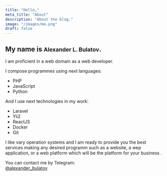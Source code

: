 ```yaml
---
title: "Hello,"
meta_title: "About"
description: "About the blog."
image: "/images/me.png"
draft: false
---
```


<h2 class="h5">
  My name is <small class="h4" style="color: var(--site-blue-hover)">Alexander L. Bulatov</small>.
</h2>

I am proficient in a web domain as a web developer.

I compose programmes using next languages:

<ul class="fa-ul">
	<li><span class="fa-li"><i class="fa-brands fa-php"></i></span>PHP</li>
	<li><span class="fa-li"><i class="fa-brands fa-square-js"></i></span>JavaScript</li>
	<li><span class="fa-li"><i class="fa-brands fa-python"></i></span>Python</li>
</ul>

And I use next technologies in my work:

<ul class="fa-ul">
    <li><span class="fa-li"><i class="fa-brands fa-laravel"></i></span>Laravel</li>
    <li><span class="fa-li"><i class="fa-solid fa-seedling"></i></span>Yii2</li>
    <li><span class="fa-li"><i class="fa-brands fa-react"></i></span>ReactJS</li>
    <li><span class="fa-li"><i class="fa-brands fa-docker"></i></span>Docker</li>
    <li><span class="fa-li"><i class="fa-brands fa-git-alt"></i></span>Git</li>
</ul>

<p>
    I like vary operation systems and I am ready to provide you the best services making any desired programm such as a website, a wep application, or a web platform which will be the platform for your business
    <i class="fa-solid fa-rocket fa-xl fa-bounce" style="color: var(--site-blue-hover)"></i>.
</p>

<p class="mt-5">
    You can contact me by Telegram: <br>
    <a href="https://t.me/alexander_bulatov" target="_blank" class="text-indigo-700">@alexander_bulatov</a>
</p>
